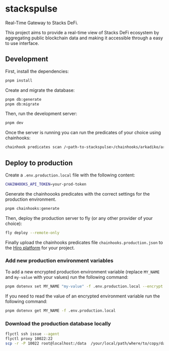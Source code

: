 # stackspulse

Real-Time Gateway to Stacks DeFi.

This project aims to provide a real-time view of Stacks DeFi ecosystem by aggregating public blockchain data and making it accessible through a easy to use interface.

## Development

First, install the dependencies:

```bash
pnpm install
```

Create and migrate the database:

```bash
pnpm db:generate
pnpm db:migrate
```

Then, run the development server:

```bash
pnpm dev
```

Once the server is running you can run the predicates of your choice using chainhooks:

```bash
chainhook predicates scan /<path-to-stackspulse>/chainhooks/arkadiko/arkadiko-swap-v2-1.swap-x-for-y.json --mainnet
```

## Deploy to production

Create a `.env.production.local` file with the following content:

```bash
CHAINHOOKS_API_TOKEN=your-prod-token
```

Generate the chainhoooks predicates with the correct settings for the production environment.

```bash
pnpm chainhooks:generate
```

Then, deploy the production server to fly (or any other provider of your choice):

```bash
fly deploy --remote-only
```

Finally upload the chainhooks predicates file `chainhooks.production.json` to the [Hiro platform](https://platform.hiro.so/) for your project.

### Add new production environment variables

To add a new encrypted production environment variable (replace `MY_NAME` and `my-value` with your values) run the following command:

```bash
pnpm dotenvx set MY_NAME "my-value" -f .env.production.local --encrypt
```

If you need to read the value of an encrypted environment variable run the following command:

```bash
pnpm dotenvx get MY_NAME -f .env.production.local
```

### Download the production database locally

```bash
flyctl ssh issue --agent
flyctl proxy 10022:22
scp -r -P 10022 root@localhost:/data  /your/local/path/where/to/copy/data
```
